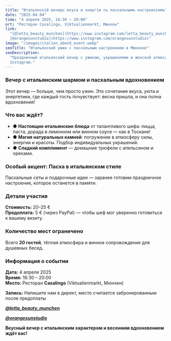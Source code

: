 ```yaml
---
title: "Итальянскій вечеръ вкуса и энергіи съ пасхальнымъ настроеніемъ"
date: "2025-04-04"
time: "4 апреля 2025, 16:30 – 20:00"
ort: "Ресторан Casalingo, Viktualienmarkt, Мюнхен"
link:
  "[@letta_beauty_munchen](https://www.instagram.com/letta_beauty_munchen),
  [@orangesunstudio](https://www.instagram.com/orangesunstudio)"
image: "/images/italien_abend_event.webp"
seoTitle: "Итальянский ужин с пасхальным настроением в Мюнхене"
seoDescription:
  "Праздничный итальянский вечер с ужином, украшениями и женской атмосферой в Мюнхене 4 апреля. Регистрируйтесь через
  Instagram."
---
```


### Вечер с итальянским шармом и пасхальным вдохновением

Этот вечер — больше, чем просто ужин. Это сочетание вкуса, уюта и энергетики, где каждый гость почувствует: весна
пришла, и она полна вдохновения!

### Что вас ждёт?

- ● **Настоящие итальянские блюда** от талантливого шефа: пицца, паста, дорада в лимонном или винном соусе — как в
  Тоскане!
- ● **Магия натуральных камней**: погружение в атмосферу силы, энергии и красоты. Подбор индивидуальных украшений.
- ● **Сладкий комплимент** — домашние трюфели с апельсином и орехами.

### Особый акцент: Пасха в итальянском стиле

Пасхальные сеты и подарочные идеи — заранее готовим праздничное настроение, которое останется в памяти.

### Детали участия

**Стоимость:** 20–25 €  
 **Предоплата:** 5 € (через PayPal) — чтобы шеф мог уверенно готовиться к вашему визиту.

### Количество мест ограничено

Всего **20 гостей**, тёплая атмосфера и винное сопровождение для душевных бесед.

### **Информация о событии**

**Дата:** 4 апреля 2025  
**Время:** 16:30 – 20:00  
**Место:** Ресторан **Casalingo** (Viktualienmarkt, Мюнхен)

**Запись:** Напишите нам в директ, место считается забронированным после предоплаты

**_[@letta_beauty_munchen](https://www.instagram.com/letta_viletta?igsh=MXhlcGcyZGM0enl0Yw==)_**

**_[@orangesunstudio](https://www.instagram.com/orangesunstudio)_**

**Вкусный вечер с итальянским характером и весенним вдохновением ждёт вас!**
